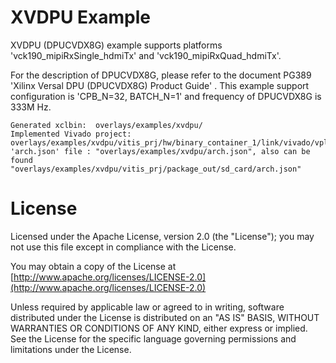 # XVDPU Example
XVDPU (DPUCVDX8G) example supports platforms 'vck190_mipiRxSingle_hdmiTx' and 'vck190_mipiRxQuad_hdmiTx'.
 
For the description of DPUCVDX8G, please refer to the document PG389 'Xilinx Versal DPU (DPUCVDX8G) Product Guide' .
This example support configuration is 'CPB_N=32, BATCH_N=1' and frequency of DPUCVDX8G is 333M Hz.

```
Generated xclbin:  overlays/examples/xvdpu/
Implemented Vivado project: overlays/examples/xvdpu/vitis_prj/hw/binary_container_1/link/vivado/vpl/prj
'arch.json' file : "overlays/examples/xvdpu/arch.json", also can be found "overlays/examples/xvdpu/vitis_prj/package_out/sd_card/arch.json"
```

# License

Licensed under the Apache License, version 2.0 (the "License"); you may not use this file 
except in compliance with the License.

You may obtain a copy of the License at
[http://www.apache.org/licenses/LICENSE-2.0](http://www.apache.org/licenses/LICENSE-2.0)


Unless required by applicable law or agreed to in writing, software distributed under the 
License is distributed on an "AS IS" BASIS, WITHOUT WARRANTIES OR CONDITIONS OF ANY KIND, 
either express or implied. See the License for the specific language governing permissions 
and limitations under the License.  